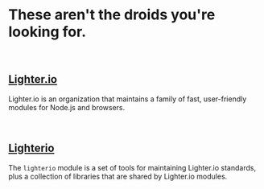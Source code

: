 # These aren't the droids you're looking for.

<br>

## [Lighter.io](http://lighter.io)
Lighter.io is an organization that maintains a family of fast, user-friendly
modules for Node.js and browsers.

<br>

## [Lighterio](https://npmjs.org/package/lighterio)
The `lighterio` module is a set of tools for maintaining Lighter.io standards,
plus a collection of libraries that are shared by Lighter.io modules.

<!--
[![NPM Version](https://img.shields.io/npm/v/lighter.io.svg)](https://npmjs.org/package/lighter.io)
[![Build Status](https://travis-ci.org/lighterio/lighter.io.png?branch=master)](https://travis-ci.org/lighterio/lighter.io)
[![Code Coverage](https://coveralls.io/repos/lighterio/lighter.io/badge.png?branch=master)](https://coveralls.io/r/lighterio/lighter.io)
[![Dependencies](https://david-dm.org/lighterio/lighter.io.png?theme=shields.io)](https://david-dm.org/lighterio/lighter.io)
[![Support](https://img.shields.io/gratipay/Lighter.io.svg)](https://gratipay.com/Lighter.io/)
-->
